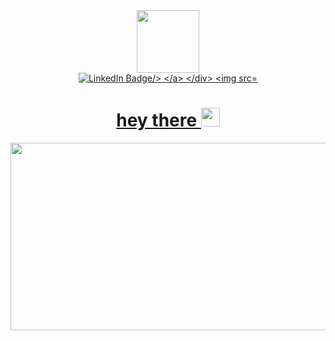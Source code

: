  
 <div id="header" align="center">
   <img src="https://media.giphy.com/media/M9gbBd9nbDrOTu1Mqx/giphy.gif" width="100"/>

   <div id="badges">
       <a href="https://www.linkedin.com/in/aleksei-ruzhitskii-6a025419a">
           <img src="https://img.shields.io/badge/LinkedIn-blue?style=for-the-badge&logo=linkedin&logoColor=white" alt="LinkedIn Badge/> 
       </a>
   </div>

   <img src="https://komarev.com/ghpvc/?username=tornado67&style=flat-square&color=blue" alt=""/>

   <h1>
       hey there
       <img src="https://media.giphy.com/media/hvRJCLFzcasrR4ia7z/giphy.gif" width="30px"/>
   </h1>

</div>

<div align="center">
  <img src="https://media.giphy.com/media/dWesBcTLavkZuG35MI/giphy.gif" width="600" height="300"/>
</div>

